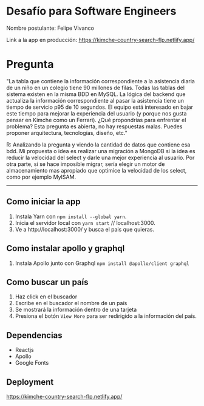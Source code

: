 # Desafío para Software Engineers

Nombre postulante: Felipe Vivanco

Link a la app en producción: https://kimche-country-search-flp.netlify.app/

# Pregunta

"La tabla que contiene la información correspondiente a la asistencia diaria de un niño en un colegio tiene 90 millones de filas. Todas las tablas del sistema existen en la misma BDD en MySQL. La lógica del backend que actualiza la información correspondiente al pasar la asistencia tiene un tiempo de servicio p95 de 10 segundos. El equipo está interesado en bajar este tiempo para mejorar la experiencia del usuario (y porque nos gusta pensar en Kimche como un Ferrari). ¿Qué propondrías para enfrentar el problema? Esta pregunta es abierta, no hay respuestas malas. Puedes proponer arquitectura, tecnologías, diseño, etc."

R: Analizando la pregunta y viendo la cantidad de datos que contiene esa bdd. Mi propuesta o idea es realizar una migración a MongoDB si la idea es reducir la velocidad del select y darle una mejor experiencia al usuario. Por otra parte, si se hace imposible migrar, sería elegir un motor de almacenamiento mas apropiado que optimice la velocidad de los select, como por ejemplo MyISAM.

********************************************************************************************************************

## Como iniciar la app

1. Instala Yarn con `npm install --global yarn`.
2. Inicia el servidor local con `yarn start` // localhost:3000.
3. Ve a http://localhost:3000/ y busca el pais que quieras.

## Como instalar apollo y graphql
1. Instala Apollo junto con Graphql `npm install @apollo/client graphql`

## Como buscar un país
1. Haz click en el buscador
2. Escribe en el buscador el nombre de un país
3. Se mostrará la información dentro de una tarjeta
4. Presiona el botón `View More` para ser redirigido a la información del país.

## Dependencias
- Reactjs
- Apollo
- Google Fonts

## Deployment

https://kimche-country-search-flp.netlify.app/
